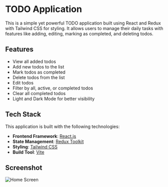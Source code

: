 # TODO Application

This is a simple yet powerful TODO application built using React and Redux with Tailwind CSS for styling. It allows users to manage their daily tasks with features like adding, editing, marking as completed, and deleting todos.

## Features

- View all added todos
- Add new todos to the list
- Mark todos as completed
- Delete todos from the list
- Edit todos
- Filter by all, active, or completed todos
- Clear all completed todos
- Light and Dark Mode for better visibility

## Tech Stack

This application is built with the following technologies:

- **Frontend Framework**: [React.js](https://reactjs.org/)
- **State Management**: [Redux Toolkit](https://redux-toolkit.js.org/)
- **Styling**: [Tailwind CSS](https://tailwindcss.com/)
- **Build Tool**: [Vite](https://vitejs.dev/)

## Screenshot

![Home Screen](https://github.com/masai-course/mohd_asif_fw28_307/blob/master/unit-7/evaluation/ClassicTodo/src/assets/home.png?raw=true)
